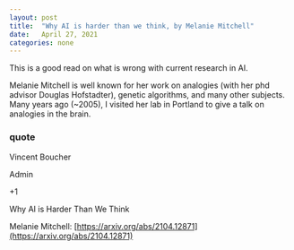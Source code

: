```yaml
---
layout: post
title:  "Why AI is harder than we think, by Melanie Mitchell"
date:   April 27, 2021
categories: none
---
```




This is a good read on what is wrong with current research in AI. 

Melanie Mitchell is well known for her work on analogies (with her phd advisor Douglas Hofstadter), genetic algorithms, and many other subjects. Many years ago (~2005), I visited her lab in Portland to give a talk on analogies in the brain. 









### quote
 Vincent Boucher

Admin






+1

Why AI is Harder Than We Think

Melanie Mitchell: [https://arxiv.org/abs/2104.12871](https://arxiv.org/abs/2104.12871)

 

